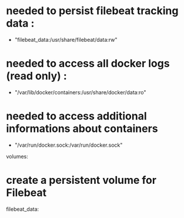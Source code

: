 # needed to persist filebeat tracking data :
 - "filebeat_data:/usr/share/filebeat/data:rw"
# needed to access all docker logs (read only) :
 - "/var/lib/docker/containers:/usr/share/docker/data:ro"
# needed to access additional informations about containers
 - "/var/run/docker.sock:/var/run/docker.sock"

volumes:
# create a persistent volume for Filebeat
  filebeat_data:
